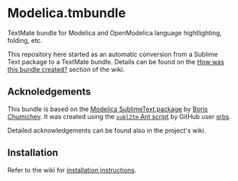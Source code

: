 # Modelica.tmbundle
TextMate bundle for Modelica and OpenModelica language hightlighting, folding, etc.

This repository here started as an automatic conversion from a Sublime Text package to a TextMate bundle. Details can be found on the [How was this bundle created?][wikihow] section of the wiki.

[wikihow]: wiki/How-was-this-bundle-created "Modelica.tmbundle: How was this bundle created?"

## Acknoledgements

This bundle is based on the [Modelica SublimeText package][modelicasubl] by [Boris Chumichev][borischumichev]. It was created using the [`subl2tm` Ant script][subl2tm] by GitHub user [srbs].

[borischumichev]: https://github.com/BorisChumichev/ "GitHub user: Boris Chumichev"
[modelicasubl]: https://github.com/BorisChumichev/modelicaSublimeTextPackage "GitHub project: Modelica package for SublimeText"
[subl2tm]: https://github.com/srbs/textmate-to-sublime-converter "GitHub project: TextMate to SublimeText converters"
[srbs]: https://github.com/srbs "GitHub user: srbs"

Detailed acknowledgements can be found also in the project's wiki.

## Installation

Refer to the wiki for [installation instructions][wikinstall].

[wikinstall]: https://github.com/juandesant/Modelica.tmbundle/wiki/Installation-instructions
